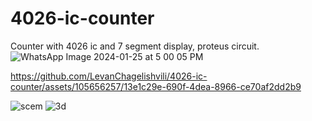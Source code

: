 # 4026-ic-counter
Counter with 4026 ic and 7 segment display, proteus circuit.
![WhatsApp Image 2024-01-25 at 5 00 05 PM](https://github.com/LevanChagelishvili/4026-ic-counter/assets/105656257/87a0c159-0119-4e99-ac1f-b349828169ce)


https://github.com/LevanChagelishvili/4026-ic-counter/assets/105656257/13e1c29e-690f-4dea-8966-ce70af2dd2b9

![scem](https://github.com/LevanChagelishvili/4026-ic-counter/assets/105656257/e82dfc57-eda0-4a9b-a042-9030da539399)
![3d](https://github.com/LevanChagelishvili/4026-ic-counter/assets/105656257/8d67ed13-1b17-4409-8d14-bfbb2c3dc904)

